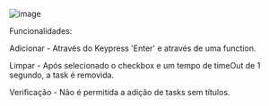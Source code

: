 ![image](https://github.com/user-attachments/assets/87cb26ab-dabf-4439-ada8-4c6c1435b6fe)

Funcionalidades:

Adicionar - Através do Keypress 'Enter' e através de uma function.

Limpar - Após selecionado o checkbox e um tempo de timeOut de 1 segundo, a task é removida.

Verificação - Não é permitida a adição de tasks sem títulos.
